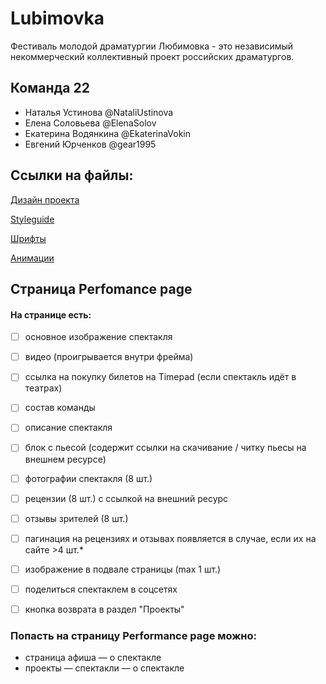 # Lubimovka
Фестиваль молодой драматургии Любимовка - это независимый некоммерческий коллективный проект российских драматургов.

## Команда 22
- Наталья Устинова @NataliUstinova
- Елена Соловьева @ElenaSolov
- Екатерина Водянкина @EkaterinaVokin
- Евгений Юрченков @gear1995

## Ссылки на файлы:

[Дизайн проекта](https://www.figma.com/file/DEeW2FE3pJiQ407zqx4C9B/Lubimovka?node-id=0%3A1)

[Styleguide](https://www.figma.com/file/DEeW2FE3pJiQ407zqx4C9B/Lubimovka?node-id=0%3A1)

[Шрифты](https://disk.yandex.ru/d/y6n_lGW1ubQIKQ)

[Анимации](https://disk.yandex.ru/d/spIhtF312wOO9Q)


## Страница Perfomance page
#### На странице есть:
- [ ] основное изображение спектакля
- [ ] видео (проигрывается внутри фрейма)
- [ ] ссылка на покупку билетов на Timepad (если спектакль идёт в театрах)
- [ ] состав команды
- [ ] описание спектакля
- [ ] блок с пьесой (содержит ссылки на скачивание / читку пьесы на внешнем ресурсе)
- [ ] фотографии спектакля (8 шт.)
- [ ] рецензии (8 шт.) с ссылкой на внешний ресурс
- [ ] отзывы зрителей (8 шт.)

- [ ] пагинация на рецензиях и отзывах появляется в случае, если их на сайте >4 шт.*

- [ ] изображение в подвале страницы (max 1 шт.)
- [ ] поделиться спектаклем в соцсетях
- [ ] кнопка возврата в раздел "Проекты"

### Попасть на страницу Performance page можно:

- страница афиша — о спектакле
- проекты — спектакли — о спектакле
